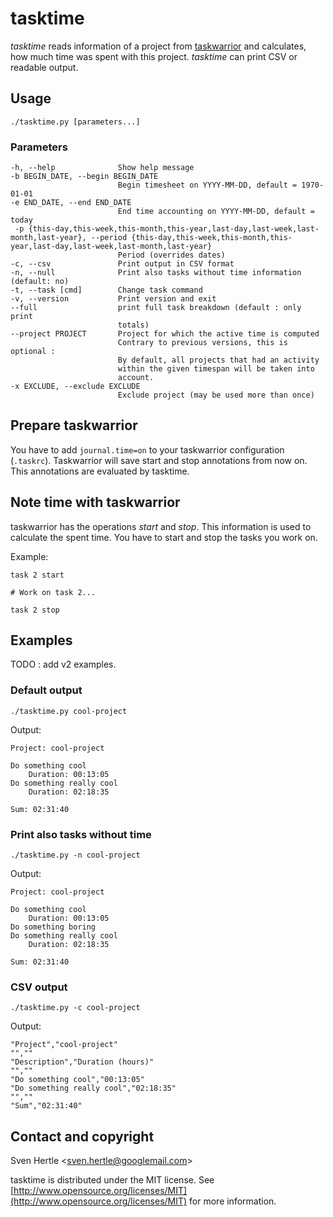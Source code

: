 tasktime
========

*tasktime* reads information of a project from [taskwarrior](http://www.taskwarrior.org) and calculates, how much time was spent with this project.
*tasktime* can print CSV or readable output.

Usage
-----

    ./tasktime.py [parameters...]

### Parameters

    -h, --help              Show help message
    -b BEGIN_DATE, --begin BEGIN_DATE
                            Begin timesheet on YYYY-MM-DD, default = 1970-01-01
    -e END_DATE, --end END_DATE 
                            End time accounting on YYYY-MM-DD, default = today
     -p {this-day,this-week,this-month,this-year,last-day,last-week,last-month,last-year}, --period {this-day,this-week,this-month,this-year,last-day,last-week,last-month,last-year}
                            Period (overrides dates)
    -c, --csv               Print output in CSV format
    -n, --null              Print also tasks without time information (default: no)
    -t, --task [cmd]        Change task command
    -v, --version           Print version and exit
    --full                  print full task breakdown (default : only print
                            totals)
    --project PROJECT       Project for which the active time is computed
                            Contrary to previous versions, this is optional :
                            By default, all projects that had an activity
                            within the given timespan will be taken into
                            account.
    -x EXCLUDE, --exclude EXCLUDE
                            Exclude project (may be used more than once)


Prepare taskwarrior
-------------------

You have to add `journal.time=on` to your taskwarrior configuration (`.taskrc`).
Taskwarrior will save start and stop annotations from now on.
This annotations are evaluated by tasktime.

Note time with taskwarrior
--------------------------

taskwarrior has the operations *start* and *stop*.
This information is used to calculate the spent time.
You have to start and stop the tasks you work on.

Example:

    task 2 start

    # Work on task 2...

    task 2 stop

Examples
--------

TODO : add v2 examples.

### Default output

    ./tasktime.py cool-project

Output:

    Project: cool-project

    Do something cool
        Duration: 00:13:05
    Do something really cool
        Duration: 02:18:35

    Sum: 02:31:40
    
### Print also tasks without time
    
    ./tasktime.py -n cool-project

Output:

    Project: cool-project

    Do something cool
        Duration: 00:13:05
    Do something boring
    Do something really cool
        Duration: 02:18:35

    Sum: 02:31:40

### CSV output

    ./tasktime.py -c cool-project

Output:

    "Project","cool-project"
    "",""
    "Description","Duration (hours)"
    "",""
    "Do something cool","00:13:05"
    "Do something really cool","02:18:35"
    "",""
    "Sum","02:31:40"

Contact and copyright
---------------------

Sven Hertle <<sven.hertle@googlemail.com>>

tasktime is distributed under the MIT license. See [http://www.opensource.org/licenses/MIT](http://www.opensource.org/licenses/MIT) for more information.
